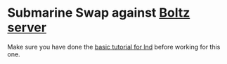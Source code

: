 # Submarine Swap against [Boltz server](https://github.com/BoltzExchange/boltz-backend)

Make sure you have done the [basic tutorial for lnd](./README.md) before working for this one.


